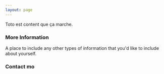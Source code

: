 ```yaml
---
layout: page
---
```


Toto est content que ça marche.

### More Information

A place to include any other types of information that you'd like to include about yourself.

### Contact mo
